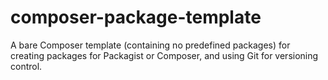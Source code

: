 # composer-package-template
A bare Composer template (containing no predefined packages) for creating packages for Packagist or Composer, and using Git for versioning control.
